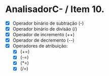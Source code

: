 # AnalisadorC- / Item 10.
- [x] Operador binário de subtração (-)
- [x] Operador binário de divisão (/)
- [x] Operador de incremento (++)
- [x] Operador de decremento (--)
- [x] Operadores de atribuição:
    - [x] (+=)
    - [x] (-=)
    - [x] (*=)
    - [x] (/=)
